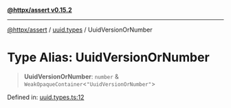 [**@httpx/assert v0.15.2**](../../README.md)

***

[@httpx/assert](../../README.md) / [uuid.types](../README.md) / UuidVersionOrNumber

# Type Alias: UuidVersionOrNumber

> **UuidVersionOrNumber**: `number` & `WeakOpaqueContainer`\<`"UuidVersionOrNumber"`\>

Defined in: [uuid.types.ts:12](https://github.com/belgattitude/httpx/blob/8fd1b2a11c89b6d4d436a81e516da107a812f824/packages/assert/src/uuid.types.ts#L12)
